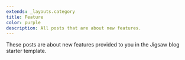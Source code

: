 ```yaml
---
extends: _layouts.category
title: Feature
color: purple
description: All posts that are about new features.
---
```


These posts are about new features provided to you in the Jigsaw blog starter template.
